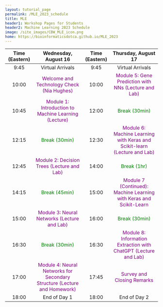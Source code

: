 ```yaml
---
layout: tutorial_page
permalink: /MLE_2023_schedule
title: MLE
header1: Workshop Pages for Students
header2: Machine Learning 2023 Schedule
image: /site_images/CBW_MLE_icon.png
home: https://bioinformaticsdotca.github.io/MLE_2023
---
```



| Time (Eastern) |                                         Wednesday, August 16                                         | Time (Eastern) |                                         Thursday, August 17                                          |
| :------------: | :--------------------------------------------------------------------------------------------------: | :------------: | :--------------------------------------------------------------------------------------------------: |
|      9:45      |                                           Virtual Arrivals                                           |      9:45      |                                           Virtual Arrivals                                           |
|     10:00      |                <font color="purple">Welcome and Technology Check (Nia Hughes)</font>                 |     10:00      |              <font color="purple">Module 5: Gene Prediction with NNs (Lecture and Lab)               |
|     10:45      |           <font color="purple">Module 1: Introduction to Machine Learning (Lecture)</font>           |     12:00      |                               <font color="green">Break (30min)</font>                               |
|     12:15      |                               <font color="green">Break (30min)</font>                               |     12:30      | <font color="purple">Module 6: Machine Learning with Keras and Scikit-learn (Lecture and Lab)</font> |
|     12:45      |                <font color="purple">Module 2: Decision Trees (Lecture and Lab)</font>                |     14:00      |                                <font color="green">Break (1hr)</font>                                |
|     14:15      |                               <font color="green">Break (45min)</font>                               |     15:00      |   <font color="purple">Module 7 (Continued): Machine Learning with Keras and Scikit-Learn </font>    |
|     15:00      |               <font color="purple">Module 3: Neural Networks (Lecture and Lab)</font>                |     16:00      |                               <font color="green">Break (30min)</font>                               |
|     16:30      |                               <font color="green">Break (30min)</font>                               |     16:30      |     <font color="purple">Module 8: Information Extraction with ChatGPT (Lecture and Lab)</font>      |
|     17:00      | <font color="purple">Module 4: Neural Networks for Secondary Structure (Lecture and Homework)</font> |     17:45      |                        <font color="purple">Survey and Closing Remarks</font>                        |
|     18:00      |                                             End of Day 1                                             |     18:00      |                                             End of Day 2                                             |